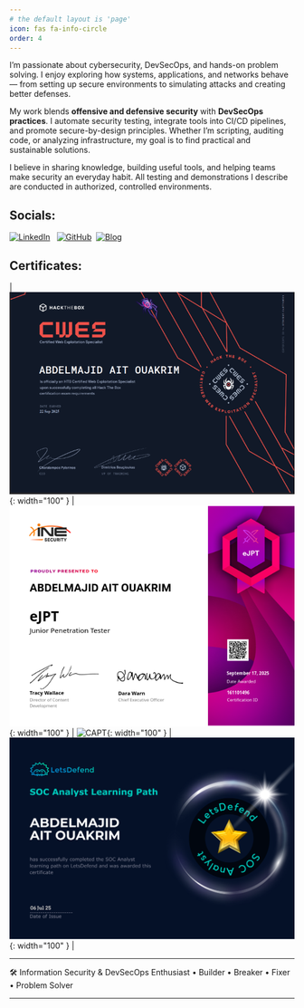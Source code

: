 ```yaml
---
# the default layout is 'page'
icon: fas fa-info-circle
order: 4
---
```


I’m passionate about cybersecurity, DevSecOps, and hands-on problem solving. I enjoy exploring how systems, applications, and networks behave — from setting up secure environments to simulating attacks and creating better defenses.

My work blends **offensive and defensive security** with **DevSecOps practices**. I automate security testing, integrate tools into CI/CD pipelines, and promote secure-by-design principles. Whether I’m scripting, auditing code, or analyzing infrastructure, my goal is to find practical and sustainable solutions.

I believe in sharing knowledge, building useful tools, and helping teams make security an everyday habit. All testing and demonstrations I describe are conducted in authorized, controlled environments.

## Socials: 

[![LinkedIn](https://img.shields.io/badge/LinkedIn-%230077B5.svg?style=for-the-badge&logo=linkedin&logoColor=white)](https://www.linkedin.com/in/ait-ouakrim-abdelmajid-70b79a24a/) &nbsp; [![GitHub](https://img.shields.io/badge/GitHub-%2312100E.svg?style=for-the-badge&logo=github&logoColor=white)](https://github.com/aitouakrim10)
 &nbsp;[![Blog](https://img.shields.io/badge/Blog-%23FF5722.svg?style=for-the-badge&logo=github&logoColor=white)](https://aitouaka.github.io/)

## Certificates: 

| ![CWES](/images/Certificates/cwes.png){: width="100" } | ![EJPT](/images/Certificates/ejpt.png){: width="100" } | ![CAPT](/images/Certificates/capt.png){: width="100" } | ![SOC](/images/Certificates/soc.png){: width="100" } |



---

🛠️ Information Security & DevSecOps Enthusiast • Builder • Breaker • Fixer • Problem Solver

-----